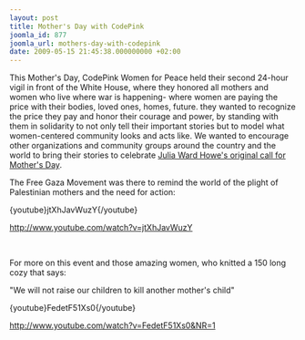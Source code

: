 ```yaml
---
layout: post
title: Mother's Day with CodePink
joomla_id: 877
joomla_url: mothers-day-with-codepink
date: 2009-05-15 21:45:38.000000000 +02:00
---
```

<p>This Mother's Day, CodePink Women for Peace held their second 24-hour vigil in front of the White House, where they honored all mothers and women who live where war is happening- where women are paying the price with their bodies, loved ones, homes, future. they wanted to recognize the price they pay and honor their courage and power, by standing with them in solidarity to not only tell their important stories but to model what women-centered community looks and acts like. We wanted to encourage other organizations and community groups around the country and the world to bring their stories to celebrate <a href="http://www.womensaynotowar.org/article.php?id=217" target="_blank">Julia Ward Howe's original call for Mother's Day</a>.</p>
<p>The Free Gaza Movement was there to remind the world of the plight of Palestinian mothers and the need for action:</p>
<youtube>{youtube}jtXhJavWuzY{/youtube}</youtube>
<p><a href="http://www.youtube.com/watch?v=jtXhJavWuzY" target="_blank"> http://www.youtube.com/watch?v=jtXhJavWuzY </a> 

</p>
<p> </p>
<p>For more on this event and those amazing women, who knitted a 150 long cozy that says:</p>
<p>"We will not raise our children to kill another mother's child"</p>
{youtube}<youtube>FedetF51Xs0</youtube>{/youtube}
<p><a href="http://www.youtube.com/watch?v=FedetF51Xs0&amp;NR=1" target="_blank">http://www.youtube.com/watch?v=FedetF51Xs0&amp;NR=1</a></p>

